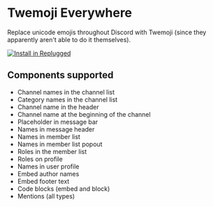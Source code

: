 # Twemoji Everywhere

Replace unicode emojis throughout Discord with Twemoji (since they apparently aren't able to do it
themselves).

[![Install in Replugged](https://img.shields.io/badge/-Install%20in%20Replugged-blue?style=for-the-badge&logo=none)](https://replugged.dev/install?identifier=dev.albertp.TwemojiEverywhere)

## Components supported

- Channel names in the channel list
- Category names in the channel list
- Channel name in the header
- Channel name at the beginning of the channel
- Placeholder in message bar
- Names in message header
- Names in member list
- Names in member list popout
- Roles in the member list
- Roles on profile
- Names in user profile
- Embed author names
- Embed footer text
- Code blocks (embed and block)
- Mentions (all types)
